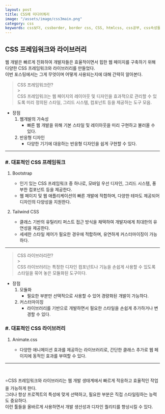 ```yaml
---
layout: post
title: CSS에 미디어쿼리
image: "/assets/image/css3main.png"
category: css
keywords: css보더, cssborder, border css, CSS, htmlcss, css공부, css속성들, 미디어쿼리, css미디어쿼리, 반응형웹사이트, 반응형웹, 반응형, css 프레임워크, 부트스트랩
---
```


<h2 class="posth2"> CSS 프레임워크와 라이브러리 </h2>

웹 개발은 빠르게 진화하여 개발자들은 효율적이면서 힙한 웹 페이지를 구축하기 위해 다양한 CSS 프레임워크와 라이브러리를 만들었다.  
이번 포스팅에서는 그게 무엇이며 어떻게 사용되는지에 대해 간략히 알아본다.

> CSS 프레임워크란?
> <br> > <br>
> CSS 프레임워크는 웹 페이지의 레이아웃 및 디자인을 효과적으로 관리할 수 있도록 미리 정의된 스타일, 그리드 시스템, 컴포넌트 등을 제공하는 도구 모음.

- 장점
  1. 웹개발의 가속성
     - 빠른 웹 개발을 위해 기본 스타일 및 레이아웃을 미리 구현하고 불러올 수 있다.
  2. 반응형 디자인
     - 다양한 기기에 대응하는 반응형 디자인을 쉽게 구현할 수 있다.

<hr>

<h3 class="post__h3__style">
<span class="post__htag__numbering">#.</span> 대표적인 CSS 프레임워크
</h3>

1. Bootstrap

   - 인기 있는 CSS 프레임워크 중 하나로, 모바일 우선 디자인, 그리드 시스템, 풍부한 컴포넌트 등을 제공한다.
   - 웹 페이지 및 웹 애플리케이션의 빠른 개발에 적합하며, 다양한 테마도 제공되어 디자인의 다양성을 지원한다.

2. Tailwind CSS
   - 클래스 기반의 유틸리티 퍼스트 접근 방식을 채택하여 개발자에게 최대한의 유연성을 제공한다.
   - 세세한 스타일 제어가 필요한 경우에 적합하며, 유연하게 커스터마이징이 가능하다.

<hr>

> CSS 라이브러리란?
> <br> > <br>
> CSS 라이브러리는 특정한 디자인 컴포넌트나 기능을 손쉽게 사용할 수 있도록 스타일을 묶어 놓은 모듈화된 도구이다.

- 장점
  1. 모듈화
     - 필요한 부분만 선택적으로 사용할 수 있어 경량화된 개발이 가능하다.
  2. 커스터마이징
     - 라이브러리를 기반으로 개발하면서 필요한 스타일을 손쉽게 추가하거나 변경할 수 있다.

<h3 class="post__h3__style">
<span class="post__htag__numbering">#.</span> 대표적인 CSS 라이브러리
</h3>

1. Animate.css

   - 다양한 애니메이션 효과를 제공하는 라이브러리로, 간단한 클래스 추가로 웹 페이지에 동적인 효과를 부여할 수 있다.

<hr>

<br>

⭐️CSS 프레임워크와 라이브러리는 웹 개발 생태계에서 빠르게 적응하고 효율적인 작업을 가능하게 한다.  
그러나 항상 프로젝트의 특성에 맞게 선택하고, 필요한 부분은 직접 스타일링하는 능력도 중요하다.  
이런 툴들을 올바르게 사용하면서 개발 생산성과 디자인 퀄리티를 향상시킬 수 있다.
